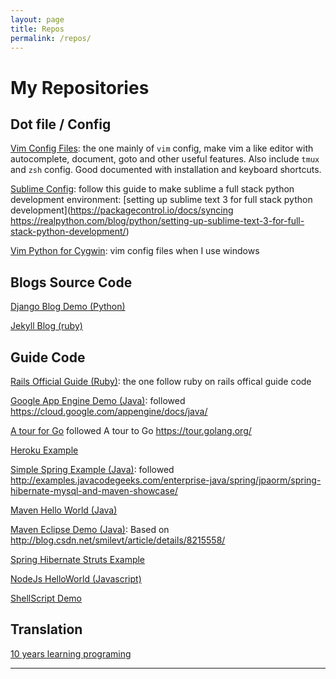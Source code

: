 ```yaml
---
layout: page
title: Repos
permalink: /repos/
---
```


# My Repositories

## Dot file / Config

[Vim Config Files](https://github.com/gccpacman/pyvim-power): the one mainly of ```vim``` config, make vim a like editor with autocomplete, document, goto and other useful features. Also include ```tmux``` and ```zsh``` config. Good documented with installation and keyboard shortcuts. 

[Sublime Config](https://github.com/gccpacman/pysubl-power): follow this guide to make sublime a full stack python development environment: [setting up sublime text 3 for full stack python development](https://packagecontrol.io/docs/syncing https://realpython.com/blog/python/setting-up-sublime-text-3-for-full-stack-python-development/)

[Vim Python for Cygwin](https://github.com/gccpacman/vim-python-ide-cygwin): vim config files when I use windows

## Blogs Source Code

[Django Blog Demo (Python)](https://github.com/gccpacman/django_demo) 

[Jekyll Blog (ruby)](https://github.com/JackACK/JackACK.github.io)


## Guide Code

[Rails Official Guide (Ruby)](https://github.com/gccpacman/ruby_guide): the one follow ruby on rails offical guide code

[Google App Engine Demo (Java)](https://github.com/gccpacman/GoogleAppEngineDemo): followed https://cloud.google.com/appengine/docs/java/

[A tour for Go](https://github.com/gccpacman/goWorkspace) followed A tour to Go https://tour.golang.org/ 

[Heroku Example](https://github.com/gccpacman/qblog-heroku)

[Simple Spring Example (Java)](https://github.com/gccpacman/SimpleSpringExample): followed http://examples.javacodegeeks.com/enterprise-java/spring/jpaorm/spring-hibernate-mysql-and-maven-showcase/

[Maven Hello World (Java)](https://github.com/gccpacman/maven-hello-world)

[Maven Eclipse Demo (Java)](https://github.com:gccpacman/maven-eclipse-demo-web.git): Based on  http://blog.csdn.net/smilevt/article/details/8215558/

[Spring Hibernate Struts Example](https://github.com/gccpacman/JavaSSH-Template)

[NodeJs HelloWorld (Javascript)](https://github.com/gccpacman/Nodejs-HelloWorld-Tests)

[ShellScript Demo](https://github.com/gccpacman/shellscript-demo)


## Translation

[10 years learning programing](https://github.com/gccpacman/10years-learning-programing) 


-----------------------------------


